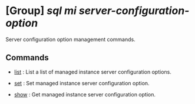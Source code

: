 # [Group] _sql mi server-configuration-option_

Server configuration option management commands.

## Commands

- [list](/Commands/sql/mi/server-configuration-option/_list.md)
: List a list of managed instance server configuration options.

- [set](/Commands/sql/mi/server-configuration-option/_set.md)
: Set managed instance server configuration option.

- [show](/Commands/sql/mi/server-configuration-option/_show.md)
: Get managed instance server configuration option.
